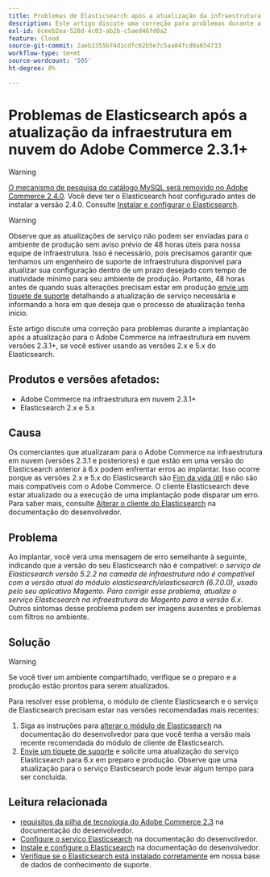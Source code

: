 ```yaml
---
title: Problemas de Elasticsearch após a atualização da infraestrutura em nuvem do Adobe Commerce 2.3.1+
description: Este artigo discute uma correção para problemas durante a implantação após a atualização para o Adobe Commerce na infraestrutura em nuvem versões 2.3.1+, se você estiver usando as versões 2.x e 5.x do Elasticsearch.
exl-id: 6ceeb2ea-528d-4c03-ab2b-c5aed46fd0a2
feature: Cloud
source-git-commit: 2aeb2355b74d1cdfc62b5e7c5aa04fcd0a654733
workflow-type: tm+mt
source-wordcount: '505'
ht-degree: 0%

---
```


# Problemas de Elasticsearch após a atualização da infraestrutura em nuvem do Adobe Commerce 2.3.1+

>[!WARNING]
>
>[O mecanismo de pesquisa do catálogo MySQL será removido no Adobe Commerce 2.4.0](/help/announcements/adobe-commerce-announcements/mysql-catalog-search-engine-will-be-removed-in-magento-2-4-0.md). Você deve ter o Elasticsearch host configurado antes de instalar a versão 2.4.0. Consulte [Instalar e configurar o Elasticsearch](https://experienceleague.adobe.com/en/docs/commerce-operations/configuration-guide/search/overview-search).

>[!WARNING]
>
>Observe que as atualizações de serviço não podem ser enviadas para o ambiente de produção sem aviso prévio de 48 horas úteis para nossa equipe de infraestrutura. Isso é necessário, pois precisamos garantir que tenhamos um engenheiro de suporte de infraestrutura disponível para atualizar sua configuração dentro de um prazo desejado com tempo de inatividade mínimo para seu ambiente de produção. Portanto, 48 horas antes de quando suas alterações precisam estar em produção [envie um tíquete de suporte](/help/help-center-guide/help-center/magento-help-center-user-guide.md#submit-ticket) detalhando a atualização de serviço necessária e informando a hora em que deseja que o processo de atualização tenha início.

Este artigo discute uma correção para problemas durante a implantação após a atualização para o Adobe Commerce na infraestrutura em nuvem versões 2.3.1+, se você estiver usando as versões 2.x e 5.x do Elasticsearch.

## Produtos e versões afetados:

* Adobe Commerce na infraestrutura em nuvem 2.3.1+
* Elasticsearch 2.x e 5.x

## Causa

Os comerciantes que atualizaram para o Adobe Commerce na infraestrutura em nuvem (versões 2.3.1 e posteriores) e que estão em uma versão do Elasticsearch anterior à 6.x podem enfrentar erros ao implantar. Isso ocorre porque as versões 2.x e 5.x do Elasticsearch são [Fim da vida útil](https://www.elastic.co/support/eol) e não são mais compatíveis com o Adobe Commerce. O cliente Elasticsearch deve estar atualizado ou a execução de uma implantação pode disparar um erro. Para saber mais, consulte [Alterar o cliente do Elasticsearch](https://experienceleague.adobe.com/en/docs/commerce-operations/configuration-guide/search/overview-search) na documentação do desenvolvedor.

## Problema

Ao implantar, você verá uma mensagem de erro semelhante à seguinte, indicando que a versão do seu Elasticsearch não é compatível: *o serviço de Elasticsearch versão 5.2.2 na camada de infraestrutura não é compatível com a versão atual do módulo elasticsearch/elasticsearch (6.7.0.0), usado pelo seu aplicativo Magento.* *Para corrigir esse problema, atualize o serviço Elasticsearch na infraestrutura do Magento para a versão 6.x*. Outros sintomas desse problema podem ser imagens ausentes e problemas com filtros no ambiente.

## Solução

>[!WARNING]
>
>Se você tiver um ambiente compartilhado, verifique se o preparo e a produção estão prontos para serem atualizados.

Para resolver esse problema, o módulo de cliente Elasticsearch e o serviço de Elasticsearch precisam estar nas versões recomendadas mais recentes:

1. Siga as instruções para [alterar o módulo de Elasticsearch](https://experienceleague.adobe.com/en/docs/commerce-operations/configuration-guide/search/overview-search) na documentação do desenvolvedor para que você tenha a versão mais recente recomendada do módulo de cliente de Elasticsearch.
1. [Envie um tíquete de suporte](/help/help-center-guide/help-center/magento-help-center-user-guide.md#submit-ticket) e solicite uma atualização do serviço Elasticsearch para 6.x em preparo e produção. Observe que uma atualização para o serviço Elasticsearch pode levar algum tempo para ser concluída.

## Leitura relacionada

* [requisitos da pilha de tecnologia do Adobe Commerce 2.3](https://experienceleague.adobe.com/en/docs/commerce-operations/installation-guide/overview) na documentação do desenvolvedor.
* [Configure o serviço Elasticsearch](https://experienceleague.adobe.com/en/docs/commerce-cloud-service/user-guide/configure/service/elasticsearch) na documentação do desenvolvedor.
* [Instale e configure o Elasticsearch](https://experienceleague.adobe.com/en/docs/commerce-operations/configuration-guide/search/overview-search) na documentação do desenvolvedor.
* [Verifique se o Elasticsearch está instalado corretamente](/help/troubleshooting/elasticsearch/ensure-elasticsearch-is-installed-properly.md) em nossa base de dados de conhecimento de suporte.
